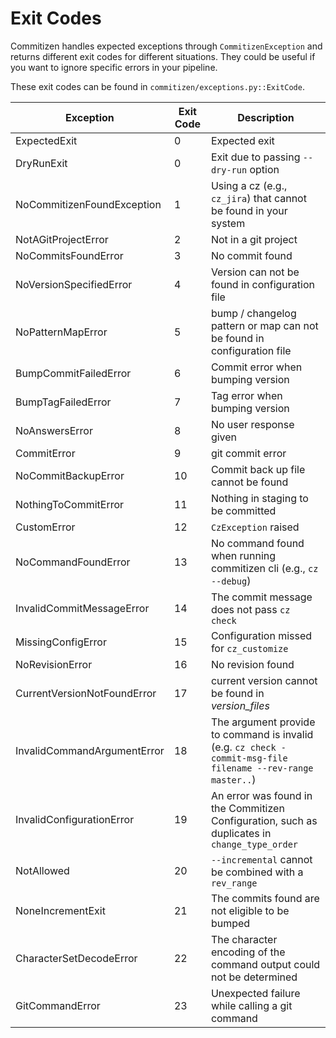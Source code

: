 # Exit Codes

Commitizen handles expected exceptions through `CommitizenException` and returns different exit codes for different situations. They could be useful if you want to ignore specific errors in your pipeline.

These exit codes can be found in `commitizen/exceptions.py::ExitCode`.

| Exception                   | Exit Code | Description                                                                                                 |
| --------------------------- | --------- | ----------------------------------------------------------------------------------------------------------- |
| ExpectedExit                | 0         | Expected exit                                                                                               |
| DryRunExit                  | 0         | Exit due to passing `--dry-run` option                                                                      |
| NoCommitizenFoundException  | 1         | Using a cz (e.g., `cz_jira`) that cannot be found in your system                                            |
| NotAGitProjectError         | 2         | Not in a git project                                                                                        |
| NoCommitsFoundError         | 3         | No commit found                                                                                             |
| NoVersionSpecifiedError     | 4         | Version can not be found in configuration file                                                              |
| NoPatternMapError           | 5         | bump / changelog pattern or map can not be found in configuration file                                      |
| BumpCommitFailedError       | 6         | Commit error when bumping version                                                                           |
| BumpTagFailedError          | 7         | Tag error when bumping version                                                                              |
| NoAnswersError              | 8         | No user response given                                                                                      |
| CommitError                 | 9         | git commit error                                                                                            |
| NoCommitBackupError         | 10        | Commit back up file cannot be found                                                                         |
| NothingToCommitError        | 11        | Nothing in staging to be committed                                                                          |
| CustomError                 | 12        | `CzException` raised                                                                                        |
| NoCommandFoundError         | 13        | No command found when running commitizen cli (e.g., `cz --debug`)                                           |
| InvalidCommitMessageError   | 14        | The commit message does not pass `cz check`                                                                 |
| MissingConfigError          | 15        | Configuration missed for `cz_customize`                                                                     |
| NoRevisionError             | 16        | No revision found                                                                                           |
| CurrentVersionNotFoundError | 17        | current version cannot be found in _version_files_                                                          |
| InvalidCommandArgumentError | 18        | The argument provide to command is invalid (e.g. `cz check -commit-msg-file filename --rev-range master..`) |
| InvalidConfigurationError   | 19        | An error was found in the Commitizen Configuration, such as duplicates in `change_type_order`               |
| NotAllowed                  | 20        | `--incremental` cannot be combined with a `rev_range`                                                       |
| NoneIncrementExit           | 21        | The commits found are not eligible to be bumped                                                             |
| CharacterSetDecodeError     | 22        | The character encoding of the command output could not be determined                                        |
| GitCommandError             | 23       | Unexpected failure while calling a git command                                                              |
